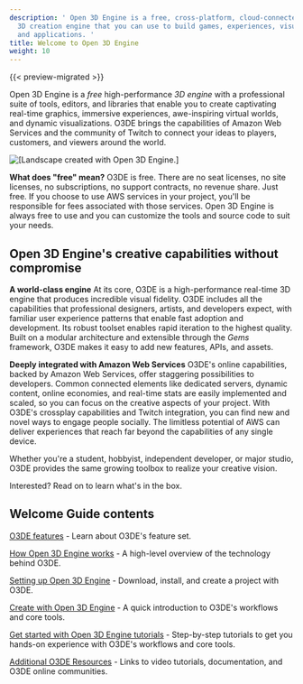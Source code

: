 ```yaml
---
description: ' Open 3D Engine is a free, cross-platform, cloud-connected real-time
  3D creation engine that you can use to build games, experiences, visualizations,
  and applications. '
title: Welcome to Open 3D Engine
weight: 10
---
```


{{< preview-migrated >}}

Open 3D Engine is a *free* high\-performance *3D engine* with a professional suite of tools, editors, and libraries that enable you to create captivating real\-time graphics, immersive experiences, awe\-inspiring virtual worlds, and dynamic visualizations\. O3DE brings the capabilities of Amazon Web Services and the community of Twitch to connect your ideas to players, customers, and viewers around the world\.

![\[Landscape created with Open 3D Engine.\]](/images/welcomeguide/wg-welcome-page-1.24.png)

**What does "free" mean?**
O3DE is free\. There are no seat licenses, no site licenses, no subscriptions, no support contracts, no revenue share\. Just free\. If you choose to use AWS services in your project, you'll be responsible for fees associated with those services\. Open 3D Engine is always free to use and you can customize the tools and source code to suit your needs\.

## Open 3D Engine's creative capabilities without compromise<a name="lumberyard-capabilities"></a>

**A world\-class engine**
At its core, O3DE is a high\-performance real\-time 3D engine that produces incredible visual fidelity\. O3DE includes all the capabilities that professional designers, artists, and developers expect, with familiar user experience patterns that enable fast adoption and development\. Its robust toolset enables rapid iteration to the highest quality\. Built on a modular architecture and extensible through the *Gems* framework, O3DE makes it easy to add new features, APIs, and assets\.

**Deeply integrated with Amazon Web Services**
O3DE's online capabilities, backed by Amazon Web Services, offer staggering possibilities to developers\. Common connected elements like dedicated servers, dynamic content, online economies, and real\-time stats are easily implemented and scaled, so you can focus on the creative aspects of your project\. With O3DE's crossplay capabilities and Twitch integration, you can find new and novel ways to engage people socially\. The limitless potential of AWS can deliver experiences that reach far beyond the capabilities of any single device\.

Whether you're a student, hobbyist, independent developer, or major studio, O3DE provides the same growing toolbox to realize your creative vision\.

Interested? Read on to learn what's in the box\.

## Welcome Guide contents<a name="welcome-guide-contents"></a>

 [O3DE features](wg-features-intro.md) \- Learn about O3DE's feature set\.

 [How Open 3D Engine works](wg-how-lumberyard-works.md) \- A high\-level overview of the technology behind O3DE\.

 [Setting up Open 3D Engine](wg-setup-intro.md) \- Download, install, and create a project with O3DE\.

 [Create with Open 3D Engine](wg-create-intro.md) \- A quick introduction to O3DE's workflows and core tools\.

 [Get started with Open 3D Engine tutorials](wg-getstarted.md) \- Step\-by\-step tutorials to get you hands\-on experience with O3DE's workflows and core tools\.

 [Additional O3DE Resources](wg-resources-intro.md) \- Links to video tutorials, documentation, and O3DE online communities\.
